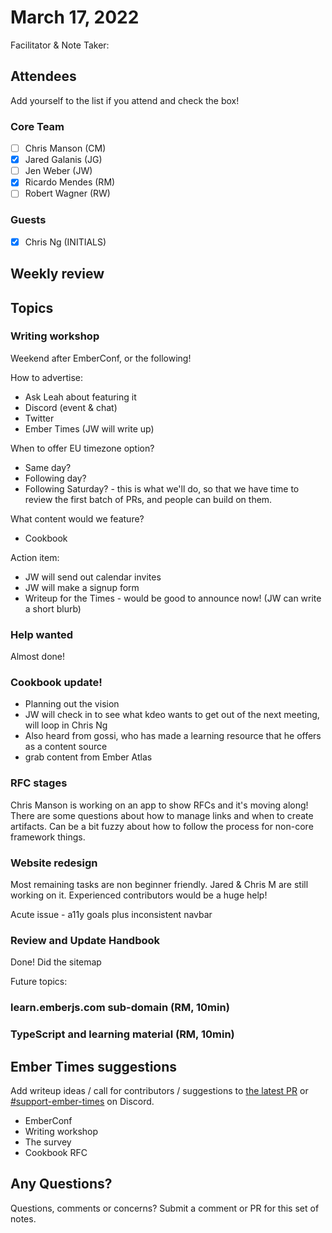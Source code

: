 # March 17, 2022

Facilitator & Note Taker: 

## Attendees

Add yourself to the list if you attend and check the box!

### Core Team

- [ ] Chris Manson (CM)
- [x] Jared Galanis (JG)
- [ ] Jen Weber (JW)
- [x] Ricardo Mendes (RM)
- [ ] Robert Wagner (RW)

### Guests

- [x] Chris Ng (INITIALS)

## Weekly review

## Topics

### Writing workshop

Weekend after EmberConf, or the following!

How to advertise:
- Ask Leah about featuring it
- Discord (event & chat)
- Twitter
- Ember Times (JW will write up)

When to offer EU timezone option?
- Same day?
- Following day?
- Following Saturday? - this is what we'll do, so that we have time to review the first batch of PRs, and people can build on them.

What content would we feature?
- Cookbook

Action item:
- JW will send out calendar invites
- JW will make a signup form
- Writeup for the Times - would be good to announce now! (JW can write a short blurb)
### Help wanted

Almost done!

### Cookbook update!

- Planning out the vision
- JW will check in to see what kdeo wants to get out of the next meeting, will loop in Chris Ng
- Also heard from gossi, who has made a learning resource that he offers as a content source
- grab content from Ember Atlas

### RFC stages

Chris Manson is working on an app to show RFCs and it's moving along!
There are some questions about how to manage links and when to create artifacts.
Can be a bit fuzzy about how to follow the process for non-core framework things.

### Website redesign

Most remaining tasks are non beginner friendly. Jared & Chris M are still working
on it. Experienced contributors would be a huge help!

Acute issue - a11y goals plus inconsistent navbar

### Review and Update Handbook

Done! Did the sitemap


<!-- If you would like to add a topic to the agenda please add a suggestion to the PR using the following format: -->
<!-- ### Your topic (INITIALS, expected duration in minutes) -->

Future topics:
### learn.emberjs.com sub-domain (RM, 10min)
### TypeScript and learning material (RM, 10min)


## Ember Times suggestions

Add writeup ideas / call for contributors / suggestions to [the latest PR](https://github.com/ember-learn/ember-blog/pulls?q=is%3Aopen+is%3Apr+label%3A%22%F0%9F%97%9E+embertimes%22%20or%20#support-ember-times) or [#support-ember-times](https://discordapp.com/channels/480462759797063690/485450546887786506) on Discord.

- EmberConf
- Writing workshop
- The survey
- Cookbook RFC

## Any Questions?

Questions, comments or concerns? Submit a comment or PR for this set of notes.
